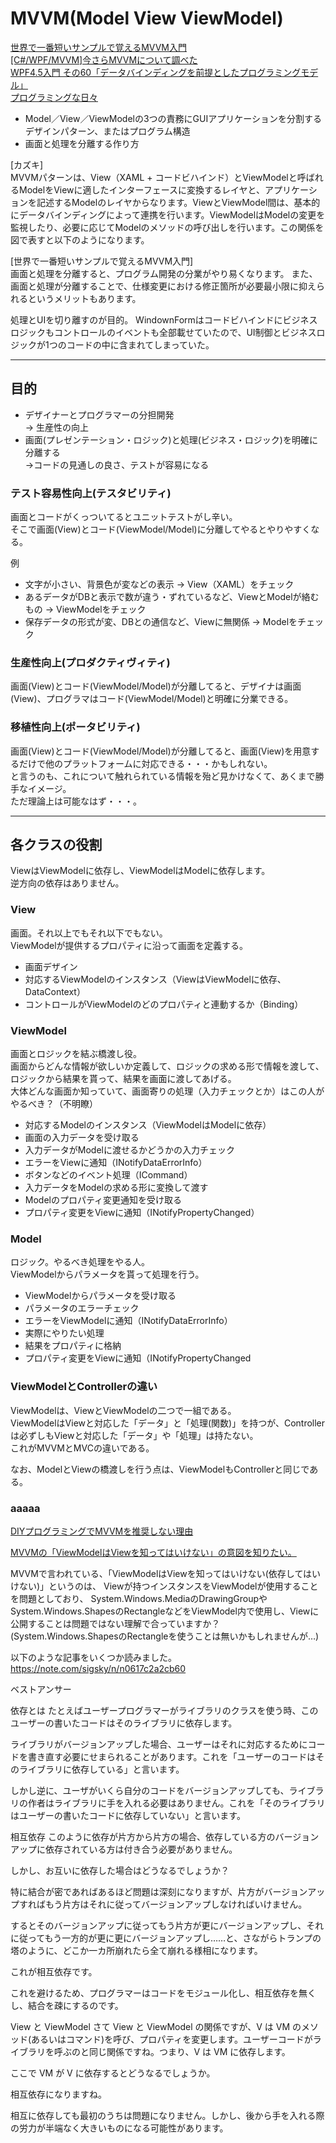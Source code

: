 # MVVM(Model View ViewModel)

[世界で一番短いサンプルで覚えるMVVM入門](https://resanaplaza.com/%E4%B8%96%E7%95%8C%E3%81%A7%E4%B8%80%E7%95%AA%E7%9F%AD%E3%81%84%E3%82%B5%E3%83%B3%E3%83%97%E3%83%AB%E3%81%A7%E8%A6%9A%E3%81%88%E3%82%8Bmvvm%E5%85%A5%E9%96%80/)  
[[C#/WPF/MVVM]今さらMVVMについて調べた](https://qiita.com/mitsu_at3/items/49d21ba5fb38f15ea922)  
[WPF4.5入門 その60「データバインディングを前提としたプログラミングモデル」](https://blog.okazuki.jp/entry/2014/12/23/180413)  
[プログラミングな日々](https://days-of-programming.blogspot.com/2017/11/mvvm.html)  

- Model／View／ViewModelの3つの責務にGUIアプリケーションを分割するデザインパターン、またはプログラム構造  
- 画面と処理を分離する作り方  

[カズキ]  
MVVMパターンは、View（XAML + コードビハインド）とViewModelと呼ばれるModelをViewに適したインターフェースに変換するレイヤと、アプリケーションを記述するModelのレイヤからなります。ViewとViewModel間は、基本的にデータバインディングによって連携を行います。ViewModelはModelの変更を監視したり、必要に応じてModelのメソッドの呼び出しを行います。この関係を図で表すと以下のようになります。

[世界で一番短いサンプルで覚えるMVVM入門]  
画面と処理を分離すると、プログラム開発の分業がやり易くなります。
また、画面と処理が分離することで、仕様変更における修正箇所が必要最小限に抑えられるというメリットもあります。

処理とUIを切り離すのが目的。
WindownFormはコードビハインドにビジネスロジックもコントロールのイベントも全部載せていたので、UI制御とビジネスロジックが1つのコードの中に含まれてしまっていた。  

---

## 目的

- デザイナーとプログラマーの分担開発  
→ 生産性の向上  
- 画面(プレゼンテーション・ロジック)と処理(ビジネス・ロジック)を明確に分離する  
→コードの見通しの良さ、テストが容易になる  

### テスト容易性向上(テスタビリティ)

画面とコードがくっついてるとユニットテストがし辛い。  
そこで画面(View)とコード(ViewModel/Model)に分離してやるとやりやすくなる。  

例  

- 文字が小さい、背景色が変などの表示 → View（XAML）をチェック  
- あるデータがDBと表示で数が違う・ずれているなど、ViewとModelが絡むもの → ViewModelをチェック  
- 保存データの形式が変、DBとの通信など、Viewに無関係 → Modelをチェック  

### 生産性向上(プロダクティヴィティ)

画面(View)とコード(ViewModel/Model)が分離してると、デザイナは画面(View)、プログラマはコード(ViewModel/Model)と明確に分業できる。  

### 移植性向上(ポータビリティ)

画面(View)とコード(ViewModel/Model)が分離してると、画面(View)を用意するだけで他のプラットフォームに対応できる・・・かもしれない。  
と言うのも、これについて触れられている情報を殆ど見かけなくて、あくまで勝手なイメージ。  
ただ理論上は可能なはず・・・。  

---

## 各クラスの役割

ViewはViewModelに依存し、ViewModelはModelに依存します。  
逆方向の依存はありません。  

### View

画面。それ以上でもそれ以下でもない。  
ViewModelが提供するプロパティに沿って画面を定義する。  

- 画面デザイン  
- 対応するViewModelのインスタンス（ViewはViewModelに依存、DataContext）  
- コントロールがViewModelのどのプロパティと連動するか（Binding）  

### ViewModel

画面とロジックを結ぶ橋渡し役。  
画面からどんな情報が欲しいか定義して、ロジックの求める形で情報を渡して、ロジックから結果を貰って、結果を画面に渡してあげる。  
大体どんな画面か知っていて、画面寄りの処理（入力チェックとか）はこの人がやるべき？（不明瞭）  

- 対応するModelのインスタンス（ViewModelはModelに依存）  
- 画面の入力データを受け取る  
- 入力データがModelに渡せるかどうかの入力チェック  
- エラーをViewに通知（INotifyDataErrorInfo）  
- ボタンなどのイベント処理（ICommand）  
- 入力データをModelの求める形に変換して渡す  
- Modelのプロパティ変更通知を受け取る  
- プロパティ変更をViewに通知（INotifyPropertyChanged）  

### Model

ロジック。やるべき処理をやる人。  
ViewModelからパラメータを貰って処理を行う。  

- ViewModelからパラメータを受け取る  
- パラメータのエラーチェック  
- エラーをViewModelに通知（INotifyDataErrorInfo）  
- 実際にやりたい処理  
- 結果をプロパティに格納  
- プロパティ変更をViewに通知（INotifyPropertyChanged  

### ViewModelとControllerの違い

ViewModelは、ViewとViewModelの二つで一組である。  
ViewModelはViewと対応した「データ」と「処理(関数)」を持つが、Controllerは必ずしもViewと対応した「データ」や「処理」は持たない。  
これがMVVMとMVCの違いである。  

なお、ModelとViewの橋渡しを行う点は、ViewModelもControllerと同じである。  

### aaaaa

[DIYプログラミングでMVVMを推奨しない理由](https://resanaplaza.com/2020/08/13/%E3%80%90wpf%E3%80%91diy%E3%83%97%E3%83%AD%E3%82%B0%E3%83%A9%E3%83%9F%E3%83%B3%E3%82%B0%E3%81%A7mvvm%E3%82%92%E6%8E%A8%E5%A5%A8%E3%81%97%E3%81%AA%E3%81%84%E7%90%86%E7%94%B1/)  


[MVVMの「ViewModelはViewを知ってはいけない」の意図を知りたい。](https://teratail.com/questions/292367)  


MVVMで言われている、「ViewModelはViewを知ってはいけない(依存してはいけない)」というのは、
Viewが持つインスタンスをViewModelが使用することを問題としており、
System.Windows.MediaのDrawingGroupやSystem.Windows.ShapesのRectangleなどをViewModel内で使用し、Viewに公開することは問題ではない理解で合っていますか？
(System.Windows.ShapesのRectangleを使うことは無いかもしれませんが…)

以下のような記事をいくつか読みました。
https://note.com/sigsky/n/n0617c2a2cb60

ベストアンサー

依存とは
たとえばユーザープログラマーがライブラリのクラスを使う時、このユーザーの書いたコードはそのライブラリに依存します。

ライブラリがバージョンアップした場合、ユーザーはそれに対応するためにコードを書き直す必要にせまられることがあります。これを「ユーザーのコードはそのライブラリに依存している」と言います。

しかし逆に、ユーザがいくら自分のコードをバージョンアップしても、ライブラリの作者はライブラリに手を入れる必要はありません。これを「そのライブラリはユーザーの書いたコードに依存していない」と言います。

相互依存
このように依存が片方から片方の場合、依存している方のバージョンアップに依存されている方は付き合う必要がありません。

しかし、お互いに依存した場合はどうなるでしょうか？

特に結合が密であればあるほど問題は深刻になりますが、片方がバージョンアップすればもう片方はそれに従ってバージョンアップしなければいけません。

するとそのバージョンアップに従ってもう片方が更にバージョンアップし、それに従ってもう一方的が更に更にバージョンアップし……と、さながらトランプの塔のように、どこか一カ所崩れたら全て崩れる様相になります。

これが相互依存です。

これを避けるため、プログラマーはコードをモジュール化し、相互依存を無くし、結合を疎にするのです。

View と ViewModel
さて View と ViewModel の関係ですが、V は VM のメソッド(あるいはコマンド)を呼び、プロパティを変更します。ユーザーコードがライブラリを呼ぶのと同じ関係ですね。つまり、V は VM に依存します。

ここで VM が V に依存するとどうなるでしょうか。

相互依存になりますね。

相互に依存しても最初のうちは問題になりません。しかし、後から手を入れる際の労力が半端なく大きいものになる可能性があります。

